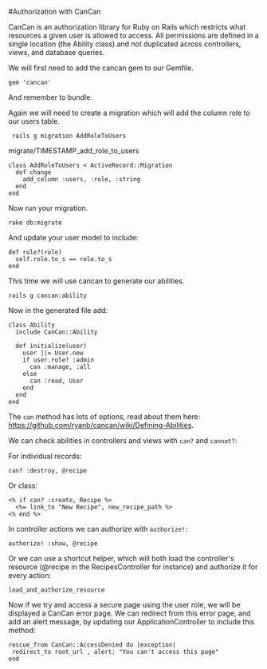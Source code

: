 #Authorization with CanCan

CanCan is an authorization library for Ruby on Rails which restricts what resources a given user is allowed to access. All permissions are defined in a single location (the Ability class) and not duplicated across controllers, views, and database queries.

We will first need to add the cancan gem to our Gemfile. 

`gem 'cancan'`

And remember to bundle.

Again we will need to create a migration which will add the column role to our users table.

   ` rails g migration AddRoleToUsers`

migrate/TIMESTAMP_add_role_to_users

    class AddRoleToUsers < ActiveRecord::Migration
      def change
        add_column :users, :role, :string
      end
    end

Now run your migration.

    rake db:migrate

And update your user model to include:

    def role?(role)
      self.role.to_s == role.to_s
    end

This time we will use cancan to generate our abilities. 

    rails g cancan:ability 

Now in the generated file add:

    class Ability
      include CanCan::Ability
     
      def initialize(user)
        user ||= User.new
        if user.role? :admin
          can :manage, :all
        else
          can :read, User
        end
      end
    end

The `can` method has lots of options, read about them here: https://github.com/ryanb/cancan/wiki/Defining-Abilities.

We can check abilities in controllers and views with `can?` and `cannot?`:

For individual records:

    can? :destroy, @recipe

Or class:

    <% if can? :create, Recipe %>
      <%= link_to "New Recipe", new_recipe_path %>
    <% end %>


In controller actions we can authorize with `authorize!`:

    authorize! :show, @recipe



Or we can use a shortcut helper, which will both load the controller's resource (@recipe in the RecipesController for instance) and authorize it for every action:

    load_and_authorize_resource

Now if we try and access a secure page using the user role, we will be displayed a CanCan error page. We can redirect from this error page, and add an alert message, by updating our ApplicationController to include this method:

    rescue_from CanCan::AccessDenied do |exception|
     redirect_to root_url , alert: "You can't access this page"
    end
